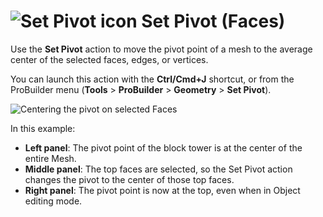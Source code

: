 # ![Set Pivot icon](images/icons/SetPivot.png) Set Pivot (Faces)

Use the __Set Pivot__ action to move the pivot point of a mesh to the average center of the selected faces, edges, or vertices.

You can launch this action with the **Ctrl/Cmd+J** shortcut, or from the ProBuilder menu (**Tools** > **ProBuilder** > **Geometry** > **Set Pivot**). 



![Centering the pivot on selected Faces](images/Face_SetPivot.png)

In this example:
* **Left panel**: The pivot point of the block tower is at the center of the entire Mesh.
* **Middle panel**: The top faces are selected, so the Set Pivot action changes the pivot to the center of those top faces.
* **Right panel**: The pivot point is now at the top, even when in Object editing mode.
